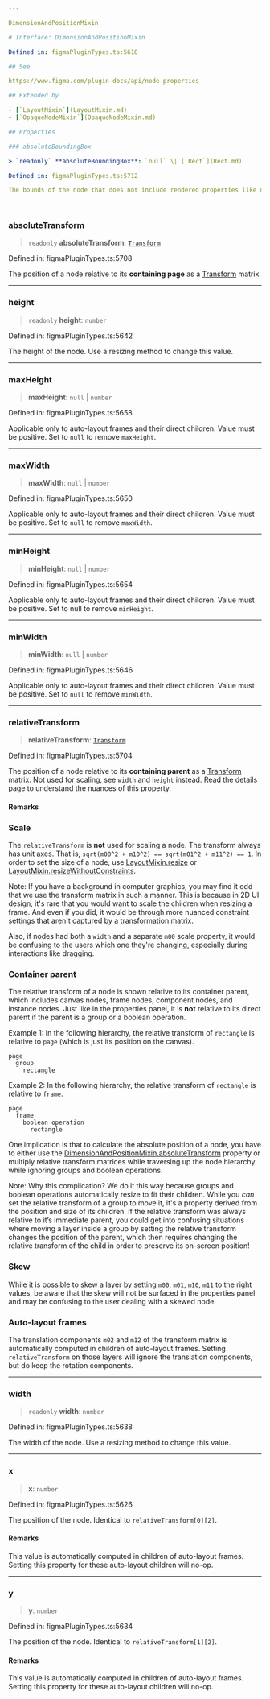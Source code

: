 ```yaml
---

DimensionAndPositionMixin

# Interface: DimensionAndPositionMixin

Defined in: figmaPluginTypes.ts:5618

## See

https://www.figma.com/plugin-docs/api/node-properties

## Extended by

- [`LayoutMixin`](LayoutMixin.md)
- [`OpaqueNodeMixin`](OpaqueNodeMixin.md)

## Properties

### absoluteBoundingBox

> `readonly` **absoluteBoundingBox**: `null` \| [`Rect`](Rect.md)

Defined in: figmaPluginTypes.ts:5712

The bounds of the node that does not include rendered properties like drop shadows or strokes. The `x` and `y` inside this property represent the absolute position of the node on the page.

---
```


### absoluteTransform

> `readonly` **absoluteTransform**: [`Transform`](../type-aliases/Transform.md)

Defined in: figmaPluginTypes.ts:5708

The position of a node relative to its **containing page** as a [Transform](../type-aliases/Transform.md) matrix.

---

### height

> `readonly` **height**: `number`

Defined in: figmaPluginTypes.ts:5642

The height of the node. Use a resizing method to change this value.

---

### maxHeight

> **maxHeight**: `null` \| `number`

Defined in: figmaPluginTypes.ts:5658

Applicable only to auto-layout frames and their direct children. Value must be positive. Set to `null` to remove `maxHeight`.

---

### maxWidth

> **maxWidth**: `null` \| `number`

Defined in: figmaPluginTypes.ts:5650

Applicable only to auto-layout frames and their direct children. Value must be positive. Set to `null` to remove `maxWidth`.

---

### minHeight

> **minHeight**: `null` \| `number`

Defined in: figmaPluginTypes.ts:5654

Applicable only to auto-layout frames and their direct children. Value must be positive. Set to null to remove `minHeight`.

---

### minWidth

> **minWidth**: `null` \| `number`

Defined in: figmaPluginTypes.ts:5646

Applicable only to auto-layout frames and their direct children. Value must be positive. Set to `null` to remove `minWidth`.

---

### relativeTransform

> **relativeTransform**: [`Transform`](../type-aliases/Transform.md)

Defined in: figmaPluginTypes.ts:5704

The position of a node relative to its **containing parent** as a [Transform](../type-aliases/Transform.md) matrix. Not used for scaling, see `width` and `height` instead. Read the details page to understand the nuances of this property.

#### Remarks

### Scale

The `relativeTransform` is **not** used for scaling a node. The transform always has unit axes. That is, `sqrt(m00^2 + m10^2) == sqrt(m01^2 + m11^2) == 1`. In order to set the size of a node, use [LayoutMixin.resize](LayoutMixin.md#resize) or [LayoutMixin.resizeWithoutConstraints](LayoutMixin.md#resizewithoutconstraints).

Note: If you have a background in computer graphics, you may find it odd that we use the transform matrix in such a manner. This is because in 2D UI design, it's rare that you would want to scale the children when resizing a frame. And even if you did, it would be through more nuanced constraint settings that aren't captured by a transformation matrix.

Also, if nodes had both a `width` and a separate `m00` scale property, it would be confusing to the users which one they're changing, especially during interactions like dragging.

### Container parent

The relative transform of a node is shown relative to its container parent, which includes canvas nodes, frame nodes, component nodes, and instance nodes. Just like in the properties panel, it is **not** relative to its direct parent if the parent is a group or a boolean operation.

Example 1: In the following hierarchy, the relative transform of `rectangle` is relative to `page` (which is just its position on the canvas).

```text
page
  group
    rectangle
```

Example 2: In the following hierarchy, the relative transform of `rectangle` is relative to `frame`.

```text
page
  frame
    boolean operation
      rectangle
```

One implication is that to calculate the absolute position of a node, you have to either use the [DimensionAndPositionMixin.absoluteTransform](#absolutetransform) property or multiply relative transform matrices while traversing up the node hierarchy while ignoring groups and boolean operations.

Note: Why this complication? We do it this way because groups and boolean operations automatically resize to fit their children. While you _can_ set the relative transform of a group to move it, it's a property derived from the position and size of its children.
If the relative transform was always relative to it’s immediate parent, you could get into confusing situations where moving a layer inside a group by setting the relative transform changes the position of the parent, which then requires changing the relative transform of the child in order to preserve its on-screen position!

### Skew

While it is possible to skew a layer by setting `m00`, `m01`, `m10`, `m11` to the right values, be aware that the skew will not be surfaced in the properties panel and may be confusing to the user dealing with a skewed node.

### Auto-layout frames

The translation components `m02` and `m12` of the transform matrix is automatically computed in children of auto-layout frames. Setting `relativeTransform` on those layers will ignore the translation components, but do keep the rotation components.

---

### width

> `readonly` **width**: `number`

Defined in: figmaPluginTypes.ts:5638

The width of the node. Use a resizing method to change this value.

---

### x

> **x**: `number`

Defined in: figmaPluginTypes.ts:5626

The position of the node. Identical to `relativeTransform[0][2]`.

#### Remarks

This value is automatically computed in children of auto-layout frames. Setting this property for these auto-layout children will no-op.

---

### y

> **y**: `number`

Defined in: figmaPluginTypes.ts:5634

The position of the node. Identical to `relativeTransform[1][2]`.

#### Remarks

This value is automatically computed in children of auto-layout frames. Setting this property for these auto-layout children will no-op.
